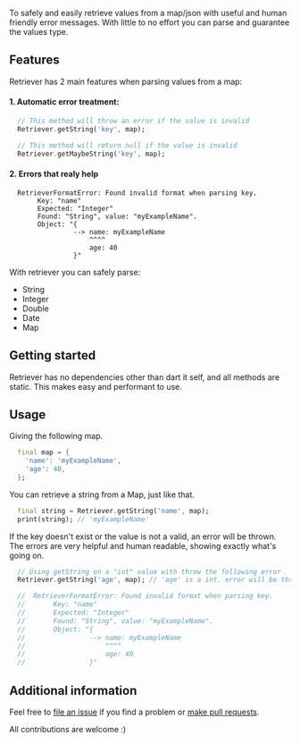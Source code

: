 <!-- 
This README describes the package. If you publish this package to pub.dev,
this README's contents appear on the landing page for your package.

For information about how to write a good package README, see the guide for
[writing package pages](https://dart.dev/guides/libraries/writing-package-pages). 

For general information about developing packages, see the Dart guide for
[creating packages](https://dart.dev/guides/libraries/create-library-packages)
and the Flutter guide for
[developing packages and plugins](https://flutter.dev/developing-packages). 
-->

To safely and easily retrieve values from a map/json with useful and human friendly error messages. With little to no effort you can parse and guarantee the values type.

## Features

Retriever has 2 main features when parsing values from a map:

#### 1. Automatic error treatment:
```dart
  // This method will throw an error if the value is invalid
  Retriever.getString('key', map);

  // This method will return null if the value is invalid
  Retriever.getMaybeString('key', map);
```

#### 2. Errors that realy help
```
  RetrieverFormatError: Found invalid format when parsing key.
       Key: "name"
       Expected: "Integer"
       Found: "String", value: "myExampleName".
       Object: "{
                --> name: myExampleName
                    ^^^^
                    age: 40
                }"
```

With retriever you can safely parse:
- String
- Integer
- Double
- Date
- Map

## Getting started

Retriever has no dependencies other than dart it self, and all methods are static. This makes easy and performant to use.

## Usage

Giving the following map.
```dart
  final map = {
    'name': 'myExampleName',
    'age': 40,
  };
```

You can retrieve a string from a Map, just like that.
```dart
  final string = Retriever.getString('name', map);
  print(string); // 'myExampleName'
```

If the key doesn't exist or the value is not a valid, an error will be thrown.
The errors are very helpful and human readable, showing exactly what's going on.
```dart
  // Using getString on a "int" value with throw the following error
  Retriever.getString('age', map); // 'age' is a int. error will be thrown

  //  RetrieverFormatError: Found invalid format when parsing key.
  //       Key: "name"
  //       Expected: "Integer"
  //       Found: "String", value: "myExampleName".
  //       Object: "{
  //                --> name: myExampleName
  //                    ^^^^
  //                    age: 40
  //                }"
```

## Additional information

Feel free to [file an issue](https://github.com/cosmopool/retriever/issues/new) if you find a problem or [make pull requests](https://github.com/cosmopool/retriever/pulls).

All contributions are welcome :)

